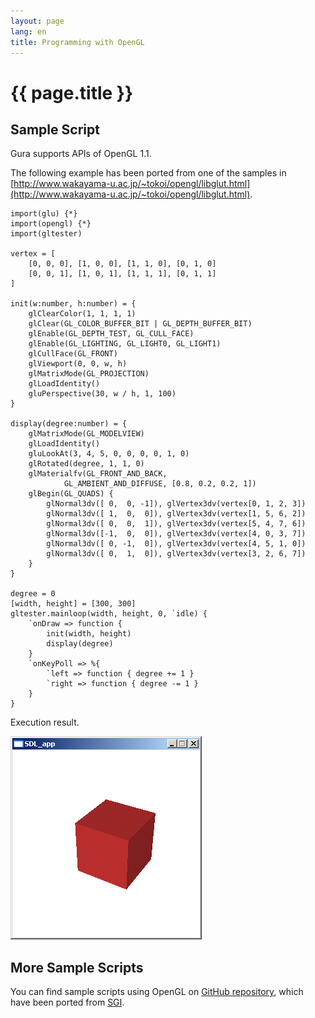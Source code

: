 ```yaml
---
layout: page
lang: en
title: Programming with OpenGL
---
```


# {{ page.title }}

## Sample Script

Gura supports APIs of OpenGL 1.1.

The following example has been ported from one of the samples in
[http://www.wakayama-u.ac.jp/~tokoi/opengl/libglut.html](http://www.wakayama-u.ac.jp/~tokoi/opengl/libglut.html).

    import(glu) {*}
    import(opengl) {*}
    import(gltester)
    
    vertex = [
        [0, 0, 0], [1, 0, 0], [1, 1, 0], [0, 1, 0]
        [0, 0, 1], [1, 0, 1], [1, 1, 1], [0, 1, 1]
    ]
    
    init(w:number, h:number) = {
        glClearColor(1, 1, 1, 1)
        glClear(GL_COLOR_BUFFER_BIT | GL_DEPTH_BUFFER_BIT)
        glEnable(GL_DEPTH_TEST, GL_CULL_FACE)
        glEnable(GL_LIGHTING, GL_LIGHT0, GL_LIGHT1)
        glCullFace(GL_FRONT)
        glViewport(0, 0, w, h)
        glMatrixMode(GL_PROJECTION)
        glLoadIdentity()
        gluPerspective(30, w / h, 1, 100)
    }
    
    display(degree:number) = {
        glMatrixMode(GL_MODELVIEW)
        glLoadIdentity()
        gluLookAt(3, 4, 5, 0, 0, 0, 0, 1, 0)
        glRotated(degree, 1, 1, 0)
        glMaterialfv(GL_FRONT_AND_BACK,
                GL_AMBIENT_AND_DIFFUSE, [0.8, 0.2, 0.2, 1])
        glBegin(GL_QUADS) {
            glNormal3dv([ 0,  0, -1]), glVertex3dv(vertex[0, 1, 2, 3])
            glNormal3dv([ 1,  0,  0]), glVertex3dv(vertex[1, 5, 6, 2])
            glNormal3dv([ 0,  0,  1]), glVertex3dv(vertex[5, 4, 7, 6])
            glNormal3dv([-1,  0,  0]), glVertex3dv(vertex[4, 0, 3, 7])
            glNormal3dv([ 0, -1,  0]), glVertex3dv(vertex[4, 5, 1, 0])
            glNormal3dv([ 0,  1,  0]), glVertex3dv(vertex[3, 2, 6, 7])
        }
    }
    
    degree = 0
    [width, height] = [300, 300]
    gltester.mainloop(width, height, 0, `idle) {
        `onDraw => function {
            init(width, height)
            display(degree)
        }
        `onKeyPoll => %{
            `left => function { degree += 1 }
            `right => function { degree -= 1 }
        }
    }

Execution result.

![gl-cube](../images/gl-cube.png)


## More Sample Scripts

You can find sample scripts using OpenGL on
[GitHub repository](https://github.com/gura-lang/gura/tree/master/sample/opengl/),
which have been ported from
[SGI](http://www.sgi.com/products/software/opengl/examples/samples/).
